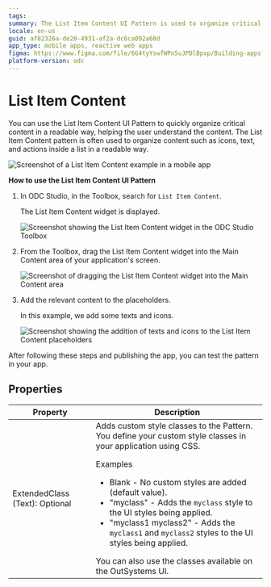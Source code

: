 ```yaml
---
tags:
summary: The List Item Content UI Pattern is used to organize critical content in a readable way.
locale: en-us
guid: af82326a-de20-4931-af2a-dc6ca092a60d
app_type: mobile apps, reactive web apps
figma: https://www.figma.com/file/6G4tyYswfWPn5uJPDlBpvp/Building-apps?type=design&node-id=3203%3A11189&t=ZwHw8hXeFhwYsO5V-1
platform-version: odc
---
```

# List Item Content

You can use the List Item Content UI Pattern to quickly organize critical content in a readable way, helping the user understand the content. The List Item Content pattern is often used to organize content such as icons, text, and actions inside a list in a readable way.

![Screenshot of a List Item Content example in a mobile app](images/listitemcontent-1-ss.png "List Item Content Example")

**How to use the List Item Content UI Pattern**

1. In ODC Studio, in the Toolbox, search for `List Item Content`.

    The List Item Content widget is displayed.

    ![Screenshot showing the List Item Content widget in the ODC Studio Toolbox](images/listitemcontent-2-ss.png "List Item Content Widget in Toolbox")

1. From the Toolbox, drag the List Item Content widget into the Main Content area of your application's screen.

    ![Screenshot of dragging the List Item Content widget into the Main Content area](images/listitemcontent-3-ss.png "Dragging List Item Content Widget")

1. Add the relevant content to the placeholders.

    In this example, we add some texts and icons. 

    ![Screenshot showing the addition of texts and icons to the List Item Content placeholders](images/listitemcontent-4-ss.png "Adding Content to List Item Content Widget")

After following these steps and publishing the app, you can test the pattern in your app.

## Properties

| Property                       | Description                                                                                                                                                                                                                                                                                                                                                                                                                                                                                                                                                                                                                             |
|--------------------------------|-----------------------------------------------------------------------------------------------------------------------------------------------------------------------------------------------------------------------------------------------------------------------------------------------------------------------------------------------------------------------------------------------------------------------------------------------------------------------------------------------------------------------------------------------------------------------------------------------------------------------------------------|
| ExtendedClass (Text): Optional | Adds custom style classes to the Pattern. You define your custom style classes in your application using CSS. <p>Examples <ul><li>Blank - No custom styles are added (default value).</li><li>"myclass" - Adds the ``myclass`` style to the UI styles being applied.</li><li>"myclass1 myclass2" - Adds the ``myclass1`` and ``myclass2`` styles to the UI styles being applied.</li></ul></p>You can also use the classes available on the OutSystems UI. |
